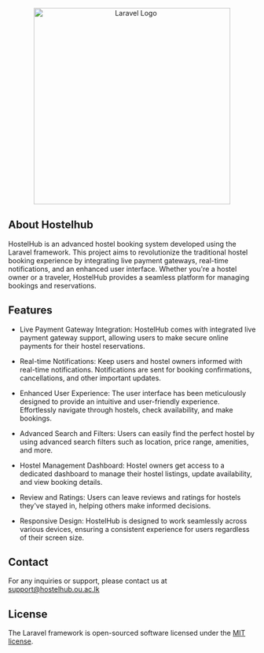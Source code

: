 <p align="center"><a href="https://laravel.com" target="_blank"><img src="https://ou.ac.lk/wp-content/uploads/2021/07/cropped-New-Logo-3.png" width="400" alt="Laravel Logo"></a></p>


## About Hostelhub

HostelHub is an advanced hostel booking system developed using the Laravel framework. This project aims to revolutionize the traditional hostel booking experience by integrating live payment gateways, real-time notifications, and an enhanced user interface. Whether you're a hostel owner or a traveler, HostelHub provides a seamless platform for managing bookings and reservations.


## Features

- Live Payment Gateway Integration: HostelHub comes with integrated live payment gateway support, allowing users to make secure online payments for their hostel reservations.

- Real-time Notifications: Keep users and hostel owners informed with real-time notifications. Notifications are sent for booking confirmations, cancellations, and other important updates.

- Enhanced User Experience: The user interface has been meticulously designed to provide an intuitive and user-friendly experience. Effortlessly navigate through hostels, check availability, and make bookings.

- Advanced Search and Filters: Users can easily find the perfect hostel by using advanced search filters such as location, price range, amenities, and more.

- Hostel Management Dashboard: Hostel owners get access to a dedicated dashboard to manage their hostel listings, update availability, and view booking details.

- Review and Ratings: Users can leave reviews and ratings for hostels they've stayed in, helping others make informed decisions.

- Responsive Design: HostelHub is designed to work seamlessly across various devices, ensuring a consistent experience for users regardless of their screen size.

## Contact
For any inquiries or support, please contact us at support@hostelhub.ou.ac.lk

## License

The Laravel framework is open-sourced software licensed under the [MIT license](https://opensource.org/licenses/MIT).
